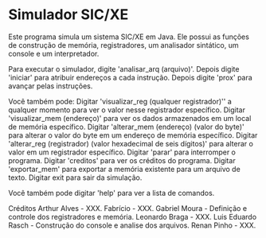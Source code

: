 # Simulador SIC/XE
Este programa simula um sistema SIC/XE em Java. Ele possui as funções de construção de memória, registradores, um analisador sintático, um console e um interpretador.

Para executar o simulador, digite 'analisar_arq (arquivo)'.
Depois digite 'iniciar' para atribuir endereços a cada instrução.
Depois digite 'prox' para avançar pelas instruções.

Você também pode:
Digitar 'visualizar_reg (qualquer registrador)'' a qualquer momento para ver o valor nesse registrador específico.
Digitar 'visualizar_mem (endereço)' para ver os dados armazenados em um local de memória específico.
Digitar 'alterar_mem (endereço) (valor do byte)' para alterar o valor do byte em um endereço de memória específico.
Digitar 'alterar_reg (registrador) (valor hexadecimal de seis dígitos)' para alterar o valor em um registrador específico.
Digitar 'parar' para interromper o programa.
Digitar 'creditos' para ver os créditos do programa.
Digitar 'exportar_mem' para exportar a memória existente para um arquivo de texto.
Digitar exit para sair da simulação.

Você também pode digitar 'help' para ver a lista de comandos.

Créditos
Arthur Alves - XXX.
Fabrício - XXX.
Gabriel Moura - Definição e controle dos registradores e memória.
Leonardo Braga - XXX.
Luis Eduardo Rasch - Construção do console e analise dos arquivos.
Renan Pinho - XXX.